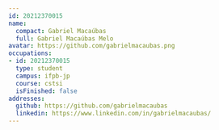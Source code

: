 ```yaml
---
id: 20212370015
name:
  compact: Gabriel Macaúbas
  full: Gabriel Macaúbas Melo
avatar: https://github.com/gabrielmacaubas.png
occupations:
- id: 20212370015
  type: student
  campus: ifpb-jp
  course: cstsi
  isFinished: false
addresses:
  github: https://github.com/gabrielmacaubas
  linkedin: https://www.linkedin.com/in/gabrielmacaubas/
---
```

